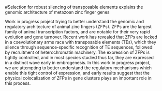 #Selection for robust silencing of transposable elements explains the genomic architecture of metazoan zinc finger genes

Work in progress project trying to better understand the genomic and regulatory architecture of
animal zinc fingers (ZFPs). ZFPs are the largest family of animal transcription factors, and are
notable for their very rapid evolution and gene turnover. Recent work has revealed that ZFPs are
locked in a coevolutionary arms race with transposable elements (TEs), which they silence through
sequence-specific recognition of TE sequences, followed by recruitment of heterochromatin machinery.
The expression of ZFPs is tightly controlled, and in most species studied thus far, they are
expressed in a distinct wave early in embrogenesis. In this work in progress project, we are
attempting to better understand the regulatory mechanisms which enable this tight control of
expression, and early results suggest that the physical colocalization of ZFPs in gene clusters
plays an important role in this process. 
